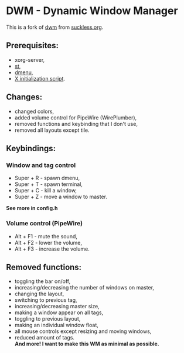 # DWM - Dynamic Window Manager
This is a fork of [dwm](https://dwm.suckless.org/) from [suckless.org](https://suckless.org).

## Prerequisites:
- xorg-server,
- [st](https://st.suckless.org/),
- [dmenu](https://tools.suckless.org/dmenu/),
- [X initialization script](https://github.com/jakub-swiniarski/xinitrc).

## Changes:
- changed colors,
- added volume control for PipeWire (WirePlumber),
- removed functions and keybinding that I don't use,
- removed all layouts except tile.

## Keybindings:
### Window and tag control
- Super + R - spawn dmenu,
- Super + T - spawn terminal,
- Super + C - kill a window,
- Super + Z - move a window to master.<br/>

**See more in config.h**

### Volume control (PipeWire)
- Alt + F1 - mute the sound,
- Alt + F2 - lower the volume,
- Alt + F3 - increase the volume.

## Removed functions:
- toggling the bar on/off,
- increasing/decreasing the number of windows on master,
- changing the layout,
- switching to previous tag,
- increasing/decreasing master size,
- making a window appear on all tags,
- toggling to previous layout,
- making an individual window float,
- all mouse controls except resizing and moving windows,
- reduced amount of tags. <br/>
**And more! I want to make this WM as minimal as possible.**
